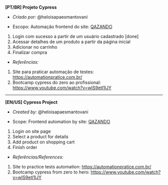 **[PT/BR] Projeto Cypress**
* *Criado por:* @heloisapaesmantovani

* Escopo: Automação frontend do site: [QAZANDO](https://automationpratice.com.br/)
1. Login com sucesso a partir de um usuário cadastrado [done]
2. Acessar detalhes de um produto a partir da página inicial
3. Adicionar no carrinho
4. Finalizar compra

* *Referências:*
1. Site para praticar automação de testes: https://automationpratice.com.br/
2. Bootcamp cypress do zero ao profissional: https://www.youtube.com/watch?v=wIS9etl1lJY
___________________________
**[EN/US] Cypress Project**
* *Created by:* @heloisapaesmantovani

* Scope: Frontend automation by site: [QAZANDO](https://automationpratice.com.br/)
1. Login on site page
2. Select a product for details
3. Add product on shopping cart
4. Finish order

* *Referências/References:*
1. Site to practice tests automation: https://automationpratice.com.br/
2. Bootcamp cypress from zero to hero: https://www.youtube.com/watch?v=wIS9etl1lJY
